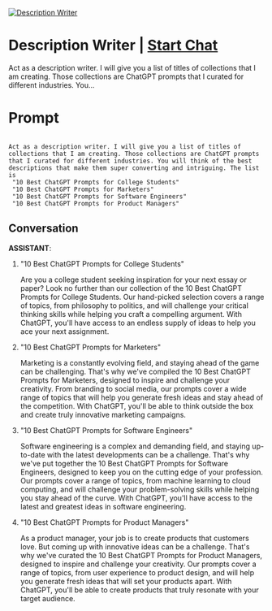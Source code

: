 
[![Description Writer](https://flow-prompt-covers.s3.us-west-1.amazonaws.com/icon/minimalist/mini_4.png)](https://gptcall.net/chat.html?data=%7B%22contact%22%3A%7B%22id%22%3A%228c2af286-241d-4919-9f17-d6aba63ed14e%22%2C%22flow%22%3Atrue%7D%7D)
# Description Writer | [Start Chat](https://gptcall.net/chat.html?data=%7B%22contact%22%3A%7B%22id%22%3A%228c2af286-241d-4919-9f17-d6aba63ed14e%22%2C%22flow%22%3Atrue%7D%7D)


Act as a description writer. I will give you a list of titles of collections that I am creating. Those collections are ChatGPT prompts that I curated for different industries. You...

# Prompt

```

Act as a description writer. I will give you a list of titles of collections that I am creating. Those collections are ChatGPT prompts that I curated for different industries. You will think of the best descriptions that make them super converting and intriguing. The list is
 "10 Best ChatGPT Prompts for College Students"
 "10 Best ChatGPT Prompts for Marketers"
 "10 Best ChatGPT Prompts for Software Engineers"
 "10 Best ChatGPT Prompts for Product Managers"
```

## Conversation

**ASSISTANT**: <div class="markdown prose w-full break-words dark:prose-invert light"><ol><li><p>"10 Best ChatGPT Prompts for College Students"

Are you a college student seeking inspiration for your next essay or paper? Look no further than our collection of the 10 Best ChatGPT Prompts for College Students. Our hand-picked selection covers a range of topics, from philosophy to politics, and will challenge your critical thinking skills while helping you craft a compelling argument. With ChatGPT, you'll have access to an endless supply of ideas to help you ace your next assignment.</p></li><li><p>"10 Best ChatGPT Prompts for Marketers"

Marketing is a constantly evolving field, and staying ahead of the game can be challenging. That's why we've compiled the 10 Best ChatGPT Prompts for Marketers, designed to inspire and challenge your creativity. From branding to social media, our prompts cover a wide range of topics that will help you generate fresh ideas and stay ahead of the competition. With ChatGPT, you'll be able to think outside the box and create truly innovative marketing campaigns.</p></li><li><p>"10 Best ChatGPT Prompts for Software Engineers"

Software engineering is a complex and demanding field, and staying up-to-date with the latest developments can be a challenge. That's why we've put together the 10 Best ChatGPT Prompts for Software Engineers, designed to keep you on the cutting edge of your profession. Our prompts cover a range of topics, from machine learning to cloud computing, and will challenge your problem-solving skills while helping you stay ahead of the curve. With ChatGPT, you'll have access to the latest and greatest ideas in software engineering.</p></li><li><p>"10 Best ChatGPT Prompts for Product Managers"

As a product manager, your job is to create products that customers love. But coming up with innovative ideas can be a challenge. That's why we've curated the 10 Best ChatGPT Prompts for Product Managers, designed to inspire and challenge your creativity. Our prompts cover a range of topics, from user experience to product design, and will help you generate fresh ideas that will set your products apart. With ChatGPT, you'll be able to create products that truly resonate with your target audience.</p></li></ol></div>


